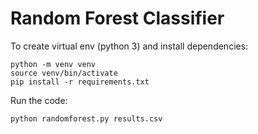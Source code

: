 # Random Forest Classifier

To create virtual env (python 3) and install dependencies:
```
python -m venv venv
source venv/bin/activate
pip install -r requirements.txt
```

Run the code:
```
python randomforest.py results.csv
```
